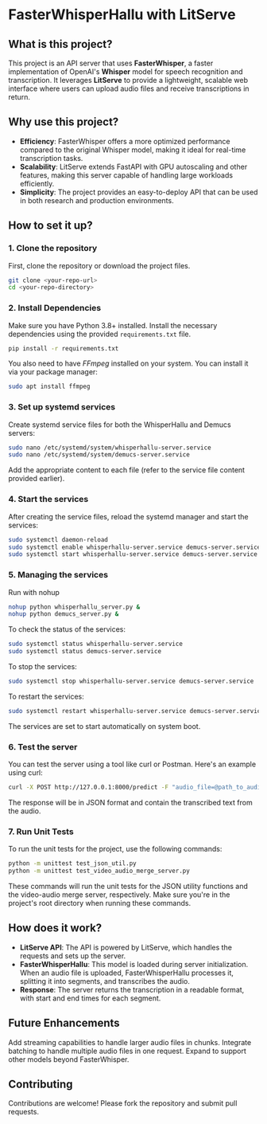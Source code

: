 # FasterWhisperHallu with LitServe

## What is this project?

This project is an API server that uses **FasterWhisper**, a faster implementation of OpenAI's **Whisper** model for speech recognition and transcription. It leverages **LitServe** to provide a lightweight, scalable web interface where users can upload audio files and receive transcriptions in return.

## Why use this project?

- **Efficiency**: FasterWhisper offers a more optimized performance compared to the original Whisper model, making it ideal for real-time transcription tasks.
- **Scalability**: LitServe extends FastAPI with GPU autoscaling and other features, making this server capable of handling large workloads efficiently.
- **Simplicity**: The project provides an easy-to-deploy API that can be used in both research and production environments.

## How to set it up?

### 1. Clone the repository

First, clone the repository or download the project files.

```bash
git clone <your-repo-url>
cd <your-repo-directory>
```

### 2. Install Dependencies

Make sure you have Python 3.8+ installed. Install the necessary dependencies using the provided `requirements.txt` file.

```bash
pip install -r requirements.txt
```

You also need to have *FFmpeg* installed on your system. You can install it via your package manager:

```bash
sudo apt install ffmpeg
```

### 3. Set up systemd services

Create systemd service files for both the WhisperHallu and Demucs servers:

```bash
sudo nano /etc/systemd/system/whisperhallu-server.service
sudo nano /etc/systemd/system/demucs-server.service
```

Add the appropriate content to each file (refer to the service file content provided earlier).

### 4. Start the services

After creating the service files, reload the systemd manager and start the services:

```bash
sudo systemctl daemon-reload
sudo systemctl enable whisperhallu-server.service demucs-server.service
sudo systemctl start whisperhallu-server.service demucs-server.service
```

### 5. Managing the services

Run with nohup

```bash
nohup python whisperhallu_server.py &
nohup python demucs_server.py &
```

To check the status of the services:

```bash
sudo systemctl status whisperhallu-server.service
sudo systemctl status demucs-server.service
```

To stop the services:

```bash
sudo systemctl stop whisperhallu-server.service demucs-server.service
```

To restart the services:

```bash
sudo systemctl restart whisperhallu-server.service demucs-server.service
```

The services are set to start automatically on system boot.

### 6. Test the server

You can test the server using a tool like curl or Postman. Here's an example using curl:

```bash
curl -X POST http://127.0.0.1:8000/predict -F "audio_file=@path_to_audio_file.wav"
```

The response will be in JSON format and contain the transcribed text from the audio.

### 7. Run Unit Tests

To run the unit tests for the project, use the following commands:

```bash
python -m unittest test_json_util.py
python -m unittest test_video_audio_merge_server.py
```

These commands will run the unit tests for the JSON utility functions and the video-audio merge server, respectively. Make sure you're in the project's root directory when running these commands.

## How does it work?
- **LitServe API**: The API is powered by LitServe, which handles the requests and sets up the server.
- **FasterWhisperHallu**: This model is loaded during server initialization. When an audio file is uploaded, FasterWhisperHallu processes it, splitting it into segments, and transcribes the audio.
- **Response**: The server returns the transcription in a readable format, with start and end times for each segment.

## Future Enhancements
Add streaming capabilities to handle larger audio files in chunks.
Integrate batching to handle multiple audio files in one request.
Expand to support other models beyond FasterWhisper.

## Contributing
Contributions are welcome! Please fork the repository and submit pull requests.
